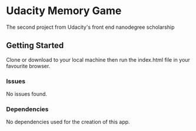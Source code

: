 # Udacity Memory Game

The second project from Udacity's front end nanodegree scholarship

## Getting Started

Clone or download to your local machine then run the index.html file in your favourite browser.

### Issues

No issues found.

### Dependencies

No dependencies used for the creation of this app.
